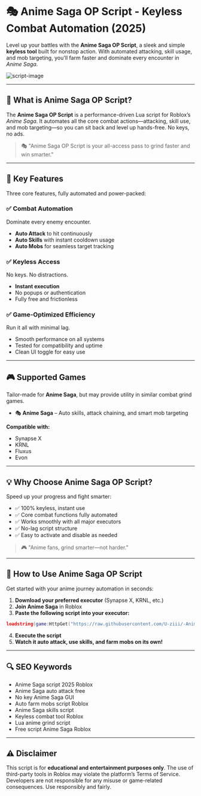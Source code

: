 # 🎭 Anime Saga OP Script - Keyless Combat Automation (2025)

Level up your battles with the **Anime Saga OP Script**, a sleek and simple **keyless tool** built for nonstop action. With automated attacking, skill usage, and mob targeting, you'll farm faster and dominate every encounter in *Anime Saga*.

![script-image](image-link-placeholder)

---

## 🎯 What is Anime Saga OP Script?

The **Anime Saga OP Script** is a performance-driven Lua script for Roblox’s *Anime Saga*. It automates all the core combat actions—attacking, skill use, and mob targeting—so you can sit back and level up hands-free. No keys, no ads.

> 🎭 "Anime Saga OP Script is your all-access pass to grind faster and win smarter."

---

## 🌟 Key Features

Three core features, fully automated and power-packed:

### ✅ Combat Automation

Dominate every enemy encounter.

* **Auto Attack** to hit continuously
* **Auto Skills** with instant cooldown usage
* **Auto Mobs** for seamless target tracking

### ✅ Keyless Access

No keys. No distractions.

* **Instant execution**
* No popups or authentication
* Fully free and frictionless

### ✅ Game-Optimized Efficiency

Run it all with minimal lag.

* Smooth performance on all systems
* Tested for compatibility and uptime
* Clean UI toggle for easy use

---

## 🎮 Supported Games

Tailor-made for **Anime Saga**, but may provide utility in similar combat grind games.

* 🎭 **Anime Saga** – Auto skills, attack chaining, and smart mob targeting

**Compatible with:**

* Synapse X
* KRNL
* Fluxus
* Evon

---

## 💡 Why Choose Anime Saga OP Script?

Speed up your progress and fight smarter:

* ✅ 100% keyless, instant use
* ✅ Core combat functions fully automated
* ✅ Works smoothly with all major executors
* ✅ No-lag script structure
* ✅ Easy to activate and disable as needed

> 🎮 "Anime fans, grind smarter—not harder."

---

## 🧠 How to Use Anime Saga OP Script

Get started with your anime journey automation in seconds:

1. **Download your preferred executor** (Synapse X, KRNL, etc.)
2. **Join Anime Saga** in Roblox
3. **Paste the following script into your executor:**

```lua
loadstring(game:HttpGet("https://raw.githubusercontent.com/U-ziii/-Anime-Saga-OP-script-keyless/refs/heads/main/Anime%20Saga%20OP%20script%20keyless.lua"))()
```

4. **Execute the script**
5. **Watch it auto attack, use skills, and farm mobs on its own!**

---

## 🔍 SEO Keywords

* Anime Saga script 2025 Roblox
* Anime Saga auto attack free
* No key Anime Saga GUI
* Auto farm mobs script Roblox
* Anime Saga skills script
* Keyless combat tool Roblox
* Lua anime grind script
* Free script Anime Saga Roblox

---

## ⚠️ Disclaimer

This script is for **educational and entertainment purposes only**. The use of third-party tools in Roblox may violate the platform’s Terms of Service. Developers are not responsible for any misuse or game-related consequences. Use responsibly and fairly.
